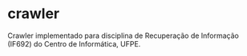 # crawler
Crawler implementado para disciplina de Recuperação de Informação (IF692) do Centro de Informática, UFPE.
